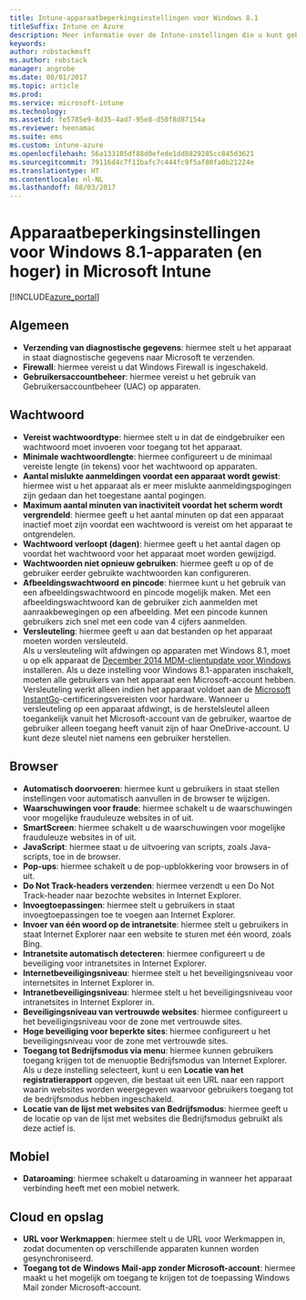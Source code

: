 ```yaml
---
title: Intune-apparaatbeperkingsinstellingen voor Windows 8.1
titleSuffix: Intune on Azure
description: Meer informatie over de Intune-instellingen die u kunt gebruiken voor het beheren van apparaatinstellingen en functionaliteit op Windows 8.1-apparaten.
keywords: 
author: robstackmsft
ms.author: robstack
manager: angrobe
ms.date: 08/01/2017
ms.topic: article
ms.prod: 
ms.service: microsoft-intune
ms.technology: 
ms.assetid: fe5785e9-8d35-4ad7-95e8-d50f8d87154a
ms.reviewer: heenamac
ms.suite: ems
ms.custom: intune-azure
ms.openlocfilehash: 56a133105df88d0efede1dd8829285cc845d3621
ms.sourcegitcommit: 79116d4c7f11bafc7c444fc9f5af80fa0b21224e
ms.translationtype: HT
ms.contentlocale: nl-NL
ms.lasthandoff: 08/03/2017
---
```

# <a name="windows-81-and-later-device-restriction-settings-in-microsoft-intune"></a>Apparaatbeperkingsinstellingen voor Windows 8.1-apparaten (en hoger) in Microsoft Intune

[!INCLUDE[azure_portal](./includes/azure_portal.md)]

## <a name="general"></a>Algemeen

-   **Verzending van diagnostische gegevens**: hiermee stelt u het apparaat in staat diagnostische gegevens naar Microsoft te verzenden.
-   **Firewall**: hiermee vereist u dat Windows Firewall is ingeschakeld.
-   **Gebruikersaccountbeheer**: hiermee vereist u het gebruik van Gebruikersaccountbeheer (UAC) op apparaten.

## <a name="password"></a>Wachtwoord
-   **Vereist wachtwoordtype**: hiermee stelt u in dat de eindgebruiker een wachtwoord moet invoeren voor toegang tot het apparaat.
-   **Minimale wachtwoordlengte**: hiermee configureert u de minimaal vereiste lengte (in tekens) voor het wachtwoord op apparaten.
-   **Aantal mislukte aanmeldingen voordat een apparaat wordt gewist**: hiermee wist u het apparaat als er meer mislukte aanmeldingspogingen zijn gedaan dan het toegestane aantal pogingen.
-   **Maximum aantal minuten van inactiviteit voordat het scherm wordt vergrendeld**: hiermee geeft u het aantal minuten op dat een apparaat inactief moet zijn voordat een wachtwoord is vereist om het apparaat te ontgrendelen.
-   **Wachtwoord verloopt (dagen)**: hiermee geeft u het aantal dagen op voordat het wachtwoord voor het apparaat moet worden gewijzigd.
-   **Wachtwoorden niet opnieuw gebruiken**: hiermee geeft u op of de gebruiker eerder gebruikte wachtwoorden kan configureren.
-   **Afbeeldingswachtwoord en pincode**: hiermee kunt u het gebruik van een afbeeldingswachtwoord en pincode mogelijk maken. Met een afbeeldingswachtwoord kan de gebruiker zich aanmelden met aanraakbewegingen op een afbeelding. Met een pincode kunnen gebruikers zich snel met een code van 4 cijfers aanmelden.
-   **Versleuteling**: hiermee geeft u aan dat bestanden op het apparaat moeten worden versleuteld.<br>Als u versleuteling wilt afdwingen op apparaten met Windows 8.1, moet u op elk apparaat de [December 2014 MDM-clientupdate voor Windows](https://support.microsoft.com/kb/3013816) installeren.
Als u deze instelling voor Windows 8.1-apparaten inschakelt, moeten alle gebruikers van het apparaat een Microsoft-account hebben.
Versleuteling werkt alleen indien het apparaat voldoet aan de [Microsoft InstantGo](https://blogs.windows.com/windowsexperience/2014/06/19/instantgo-a-better-way-to-sleep/#IBHULcTfI4PokO8X.97)-certificeringsvereisten voor hardware.
Wanneer u versleuteling op een apparaat afdwingt, is de herstelsleutel alleen toegankelijk vanuit het Microsoft-account van de gebruiker, waartoe de gebruiker alleen toegang heeft vanuit zijn of haar OneDrive-account. U kunt deze sleutel niet namens een gebruiker herstellen.     



## <a name="browser"></a>Browser
-   **Automatisch doorvoeren**: hiermee kunt u gebruikers in staat stellen instellingen voor automatisch aanvullen in de browser te wijzigen.
-   **Waarschuwingen voor fraude**: hiermee schakelt u de waarschuwingen voor mogelijke frauduleuze websites in of uit.
-   **SmartScreen**: hiermee schakelt u de waarschuwingen voor mogelijke frauduleuze websites in of uit.
-   **JavaScript**: hiermee staat u de uitvoering van scripts, zoals Java-scripts, toe in de browser.
-   **Pop-ups**: hiermee schakelt u de pop-upblokkering voor browsers in of uit.
-   **Do Not Track-headers verzenden**: hiermee verzendt u een Do Not Track-header naar bezochte websites in Internet Explorer.
-   **Invoegtoepassingen**: hiermee stelt u gebruikers in staat invoegtoepassingen toe te voegen aan Internet Explorer.
-   **Invoer van één woord op de intranetsite**: hiermee stelt u gebruikers in staat Internet Explorer naar een website te sturen met één woord, zoals Bing.
-   **Intranetsite automatisch detecteren**: hiermee configureert u de beveiliging voor intranetsites in Internet Explorer.
-   **Internetbeveiligingsniveau**: hiermee stelt u het beveiligingsniveau voor internetsites in Internet Explorer in.
-   **Intranetbeveiligingsniveau**: hiermee stelt u het beveiligingsniveau voor intranetsites in Internet Explorer in.
-   **Beveiligingsniveau van vertrouwde websites**: hiermee configureert u het beveiligingsniveau voor de zone met vertrouwde sites.
-   **Hoge beveiliging voor beperkte sites**: hiermee configureert u het beveiligingsniveau voor de zone met vertrouwde sites.
-   **Toegang tot Bedrijfsmodus via menu**: hiermee kunnen gebruikers toegang krijgen tot de menuoptie Bedrijfsmodus van Internet Explorer.
Als u deze instelling selecteert, kunt u een **Locatie van het registratierapport** opgeven, die bestaat uit een URL naar een rapport waarin websites worden weergegeven waarvoor gebruikers toegang tot de bedrijfsmodus hebben ingeschakeld.
-   **Locatie van de lijst met websites van Bedrijfsmodus**: hiermee geeft u de locatie op van de lijst met websites die Bedrijfsmodus gebruikt als deze actief is.

## <a name="cellular"></a>Mobiel
-   **Dataroaming**: hiermee schakelt u dataroaming in wanneer het apparaat verbinding heeft met een mobiel netwerk.

## <a name="cloud-and-storage"></a>Cloud en opslag
-   **URL voor Werkmappen**: hiermee stelt u de URL voor Werkmappen in, zodat documenten op verschillende apparaten kunnen worden gesynchroniseerd.
-   **Toegang tot de Windows Mail-app zonder Microsoft-account**: hiermee maakt u het mogelijk om toegang te krijgen tot de toepassing Windows Mail zonder Microsoft-account.    
